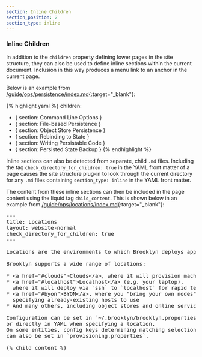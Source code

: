 ```yaml
---
section: Inline Children
section_position: 2
section_type: inline
---
```


### Inline Children

In addition to the `children` property defining lower pages in the site structure, they can also be used to define
inline sections within the current document. Inclusion in this way produces a menu link to an anchor in the current page.

Below is an example from [/guide/ops/persistence/index.md](https://github.com/apache/brooklyn-docs/blob/master/guide/ops/persistence/index.md){:target="_blank"}:

{% highlight yaml %}
children:
- { section: Command Line Options }
- { section: File-based Persistence }
- { section: Object Store Persistence }
- { section: Rebinding to State }
- { section: Writing Persistable Code }
- { section: Persisted State Backup }
{% endhighlight %}

Inline sections can also be detected from separate, child `.md` files. Including the tag `check_directory_for_children: true`
in the YAML front matter of a page causes the site structure plug-in to look through the current directory for any `.md` files
containing `section_type: inline` in the YAML front matter.

The content from these inline sections can then be included in the page content using the liquid tag `child_content`. This is shown below
in an example from [/guide/ops/locations/index.md](https://github.com/apache/brooklyn-docs/blob/master/guide/ops/locations/index.md){:target="_blank"}:

<pre>
---
title: Locations
layout: website-normal
check_directory_for_children: true
---

Locations are the environments to which Brooklyn deploys applications, including:

Brooklyn supports a wide range of locations:

* &lt;a href="#clouds"&gt;Clouds&lt;/a&gt;, where it will provision machines
* &lt;a href="#localhost"&gt;Localhost&lt;/a&gt; (e.g. your laptop), 
  where it will deploy via `ssh` to `localhost` for rapid testing
* &lt;a href="#byon"&gt;BYON&lt;/a&gt;, where you "bring your own nodes",
  specifying already-existing hosts to use
* And many others, including object stores and online services

Configuration can be set in `~/.brooklyn/brooklyn.properties`
or directly in YAML when specifying a location.
On some entities, config keys determining matching selection and provisioning behavior
can also be set in `provisioning.properties`.

{&#37; child_content &#37;}</pre>
